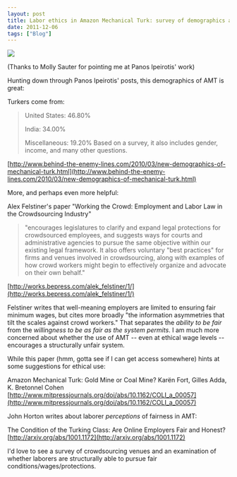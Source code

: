 ```yaml
---
layout: post
title: Labor ethics in Amazon Mechanical Turk: survey of demographics and recommendations
date: 2011-12-06
tags: ["Blog"]
---
```


[![](time-spent.PNG)](http://www.behind-the-enemy-lines.com/2010/03/new-demographics-of-mechanical-turk.html)

(Thanks to Molly Sauter for pointing me at Panos Ipeirotis' work)

Hunting down through Panos Ipeirotis' posts, this demographics of AMT is great:

Turkers come from:

> United States: 46.80%> 
> India: 34.00%> 
> Miscellaneous: 19.20%
Based on a survey, it also includes gender, income, and many other questions.

[http://www.behind-the-enemy-lines.com/2010/03/new-demographics-of-mechanical-turk.html](http://www.behind-the-enemy-lines.com/2010/03/new-demographics-of-mechanical-turk.html)

More, and perhaps even more helpful:

Alex Felstiner's paper "Working the Crowd: Employment and Labor Law in the Crowdsourcing Industry"

> "encourages legislatures to clarify and expand legal protections for crowdsourced employees, and suggests ways for courts and administrative agencies to pursue the same objective within our existing legal framework. It also offers voluntary "best practices" for firms and venues involved in crowdsourcing, along with examples of how crowd workers might begin to effectively organize and advocate on their own behalf."

[http://works.bepress.com/alek_felstiner/1/](http://works.bepress.com/alek_felstiner/1/)

Felstiner writes that well-meaning employers are limited to ensuring fair minimum wages, but cites more broadly "the information asymmetries that tilt the scales against crowd workers." That separates the *ability to be fair* from the *willingness to be as fair as the system permits*. I am much more concerned about whether the use of AMT -- even at ethical wage levels -- encourages a structurally unfair system. 

While this paper (hmm, gotta see if I can get access somewhere) hints at some suggestions for ethical use:

Amazon Mechanical Turk: Gold Mine or Coal Mine?
Karën Fort, Gilles Adda, K. Bretonnel Cohen
[http://www.mitpressjournals.org/doi/abs/10.1162/COLI_a_00057](http://www.mitpressjournals.org/doi/abs/10.1162/COLI_a_00057)

John Horton writes about laborer *perceptions* of fairness in AMT:

The Condition of the Turking Class: Are Online Employers Fair and Honest?
[http://arxiv.org/abs/1001.1172](http://arxiv.org/abs/1001.1172)

I'd love to see a survey of crowdsourcing venues and an examination of whether laborers are structurally able to pursue fair conditions/wages/protections. 